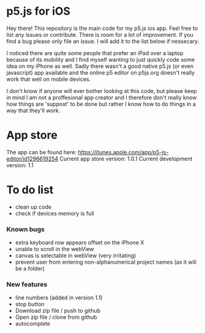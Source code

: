 # p5.js for iOS
Hey there! This repository is the main code for my p5.js ios app. Feel free to list any issues or contribute. There is room for a lot of improvement. If you find a bug please only file an issue. I will add it to the list below if nessecary.

I noticed there are quite some people that prefer an iPad over a laptop because of its mobility and I find myself wanting to just quickly code some idea on my iPhone as well. Sadly there wasn't a good native p5.js (or even javascript) app available and the online p5 editor on p5js.org doesn't really work that well on mobile devices.

I don't know if anyone will ever bother looking at this code, but please keep in mind I am not a proffesional app creator and I therefore don't really know how things are 'suppost' to be done but rather I know how to do things in a way that they'll work.

# App store
The app can be found here:
https://itunes.apple.com/app/p5-js-editor/id1296619254
Current app store version: 1.0.1
Current development version: 1.1

# To do list
* clean up code
* check if devices memory is full

### Known bugs
* extra keyboard row appears offset on the iPhone X
* unable to scroll in the webView
* canvas is selectable in webView (very irritating)
* prevent user from entering non-alphanumerical project names (as it will be a folder)

### New features
* line numbers (added in version 1.1)
* stop button
* Download zip file / push to github
* Open zip file / clone from github
* autocomplete
